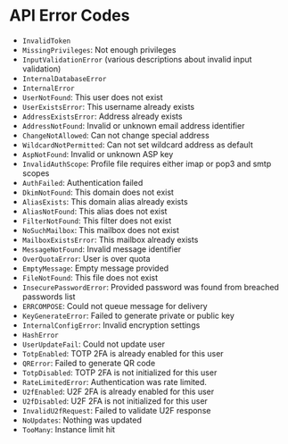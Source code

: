 # API Error Codes

-   `InvalidToken`
-   `MissingPrivileges`: Not enough privileges
-   `InputValidationError` (various descriptions about invalid input validation)
-   `InternalDatabaseError`
-   `InternalError`
-   `UserNotFound`: This user does not exist
-   `UserExistsError`: This username already exists
-   `AddressExistsError`: Address already exists
-   `AddressNotFound`: Invalid or unknown email address identifier
-   `ChangeNotAllowed`: Can not change special address
-   `WildcardNotPermitted`: Can not set wildcard address as default
-   `AspNotFound`: Invalid or unknown ASP key
-   `InvalidAuthScope`: Profile file requires either imap or pop3 and smtp scopes
-   `AuthFailed`: Authentication failed
-   `DkimNotFound`: This domain does not exist
-   `AliasExists`: This domain alias already exists
-   `AliasNotFound`: This alias does not exist
-   `FilterNotFound`: This filter does not exist
-   `NoSuchMailbox`: This mailbox does not exist
-   `MailboxExistsError`: This mailbox already exists
-   `MessageNotFound`: Invalid message identifier
-   `OverQuotaError`: User is over quota
-   `EmptyMessage`: Empty message provided
-   `FileNotFound`: This file does not exist
-   `InsecurePasswordError`: Provided password was found from breached passwords list
-   `ERRCOMPOSE`: Could not queue message for delivery
-   `KeyGenerateError`: Failed to generate private or public key
-   `InternalConfigError`: Invalid encryption settings
-   `HashError`
-   `UserUpdateFail`: Could not update user
-   `TotpEnabled`: TOTP 2FA is already enabled for this user
-   `QRError`: Failed to generate QR code
-   `TotpDisabled`: TOTP 2FA is not initialized for this user
-   `RateLimitedError`: Authentication was rate limited.
-   `U2fEnabled`: U2F 2FA is already enabled for this user
-   `U2fDisabled`: U2F 2FA is not initialized for this user
-   `InvalidU2fRequest`: Failed to validate U2F response
-   `NoUpdates`: Nothing was updated
-   `TooMany`: Instance limit hit
